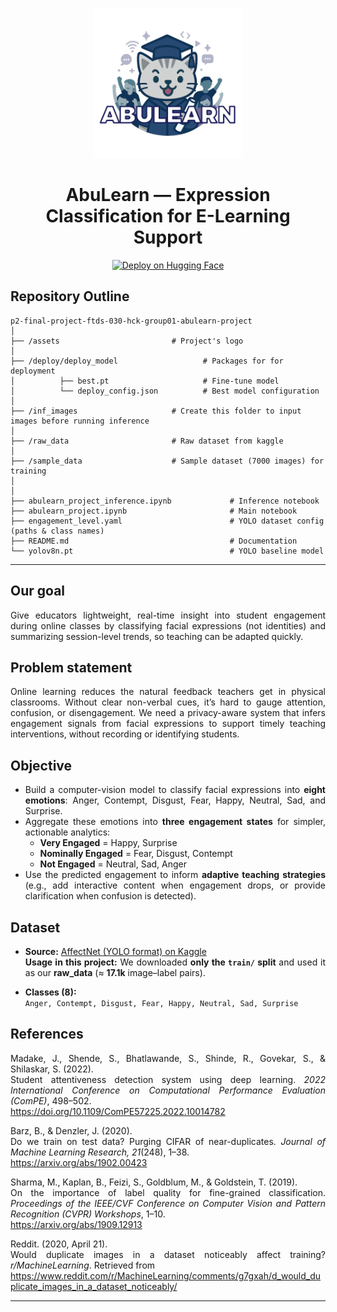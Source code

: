 <p align="center">
  <img src="assets/Logo_Finpro_AbuLearn.png" alt="AbuLearn Logo" width="240">
</p>

<h1 align="center">AbuLearn — Expression Classification for E-Learning Support</h1>

<p align="center">
  <a href="https://huggingface.co/spaces/ghozyreuski/abulearn-expression-detector">
    <img alt="Deploy on Hugging Face" src="https://img.shields.io/badge/Deploy-HuggingFace-blue?logo=huggingface">
  </a>
</p>

## Repository Outline
```
p2-final-project-ftds-030-hck-group01-abulearn-project
│
├── /assets                         # Project's logo
│                     
├── /deploy/deploy_model                   # Packages for for deployment
│          ├── best.pt                     # Fine-tune model
│          └── deploy_config.json          # Best model configuration
│
├── /inf_images                     # Create this folder to input images before running inference
│
├── /raw_data                       # Raw dataset from kaggle
│
├── /sample_data                    # Sample dataset (7000 images) for training
│
│
├── abulearn_project_inference.ipynb             # Inference notebook
├── abulearn_project.ipynb                       # Main notebook
├── engagement_level.yaml                        # YOLO dataset config (paths & class names)
├── README.md                                    # Documentation
└── yolov8n.pt                                   # YOLO baseline model
```
---

## Our goal

<div align="justify">

Give educators lightweight, real-time insight into student engagement during online classes by classifying facial expressions (not identities) and summarizing session-level trends, so teaching can be adapted quickly.

## Problem statement

<div align="justify">

Online learning reduces the natural feedback teachers get in physical classrooms. Without clear non-verbal cues, it’s hard to gauge attention, confusion, or disengagement. We need a privacy-aware system that infers engagement signals from facial expressions to support timely teaching interventions, without recording or identifying students.

## Objective

<div align="justify">

- Build a computer-vision model to classify facial expressions into **eight emotions**: Anger, Contempt, Disgust, Fear, Happy, Neutral, Sad, and Surprise.
- Aggregate these emotions into **three engagement states** for simpler, actionable analytics:
  - **Very Engaged** = Happy, Surprise  
  - **Nominally Engaged** = Fear, Disgust, Contempt  
  - **Not Engaged** = Neutral, Sad, Anger
- Use the predicted engagement to inform **adaptive teaching strategies** (e.g., add interactive content when engagement drops, or provide clarification when confusion is detected).

## Dataset

<div align="justify">

- **Source:** [AffectNet (YOLO format) on Kaggle](https://www.kaggle.com/datasets/fatihkgg/affectnet-yolo-format)  
  **Usage in this project:** We downloaded **only the `train/` split** and used it as our **raw_data** (≈ **17.1k** image–label pairs).

- **Classes (8):**  
  `Anger, Contempt, Disgust, Fear, Happy, Neutral, Sad, Surprise`

## References

<div align="justify">

Madake, J., Shende, S., Bhatlawande, S., Shinde, R., Govekar, S., & Shilaskar, S. (2022).  
Student attentiveness detection system using deep learning. *2022 International Conference on Computational Performance Evaluation (ComPE)*, 498–502.  
https://doi.org/10.1109/ComPE57225.2022.10014782  

Barz, B., & Denzler, J. (2020).  
Do we train on test data? Purging CIFAR of near-duplicates. *Journal of Machine Learning Research, 21*(248), 1–38.  
https://arxiv.org/abs/1902.00423  

Sharma, M., Kaplan, B., Feizi, S., Goldblum, M., & Goldstein, T. (2019).  
On the importance of label quality for fine-grained classification. *Proceedings of the IEEE/CVF Conference on Computer Vision and Pattern Recognition (CVPR) Workshops*, 1–10.  
https://arxiv.org/abs/1909.12913  

Reddit. (2020, April 21).  
Would duplicate images in a dataset noticeably affect training? *r/MachineLearning*. Retrieved from  
https://www.reddit.com/r/MachineLearning/comments/g7gxah/d_would_duplicate_images_in_a_dataset_noticeably/

---